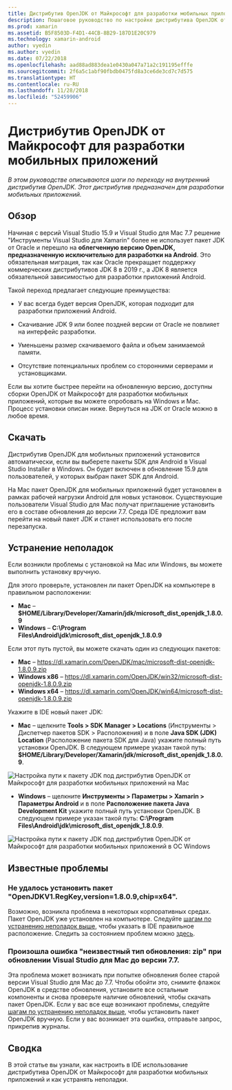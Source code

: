 ```yaml
---
title: Дистрибутив OpenJDK от Майкрософт для разработки мобильных приложений
description: Пошаговое руководство по настройке дистрибутива OpenJDK от Майкрософт для разработки мобильных приложений и устранению неполадок с ним.
ms.prod: xamarin
ms.assetid: B5F8503D-F4D1-44CB-8B29-187D1E20C979
ms.technology: xamarin-android
author: vyedin
ms.author: vyedin
ms.date: 07/22/2018
ms.openlocfilehash: aad88ad883dea1e0430a047a71a2c191195efffe
ms.sourcegitcommit: 2f6a5c1abf90fbdb0475fd8a3ce6de3cd7c7d575
ms.translationtype: HT
ms.contentlocale: ru-RU
ms.lasthandoff: 11/28/2018
ms.locfileid: "52459906"
---
```

# <a name="microsofts-mobile-openjdk-distribution"></a>Дистрибутив OpenJDK от Майкрософт для разработки мобильных приложений

_В этом руководстве описываются шаги по переходу на внутренний дистрибутив OpenJDK. Этот дистрибутив предназначен для разработки мобильных приложений._

## <a name="overview"></a>Обзор

Начиная с версий Visual Studio 15.9 и Visual Studio для Mac 7.7 решение "Инструменты Visual Studio для Xamarin" более не использует пакет JDK от Oracle и перешло на **облегченную версию OpenJDK, предназначенную исключительно для разработки на Android**. Это обязательная миграция, так как Oracle прекращает поддержку коммерческих дистрибутивов JDK 8 в 2019 г., а JDK 8 является обязательной зависимостью для разработки приложений Android.

Такой переход предлагает следующие преимущества:

- У вас всегда будет версия OpenJDK, которая подходит для разработки приложений Android.

- Скачивание JDK 9 или более поздней версии от Oracle не повлияет на интерфейс разработки.

- Уменьшены размер скачиваемого файла и объем занимаемой памяти.

- Отсутствие потенциальных проблем со сторонними серверами и установщиками.

Если вы хотите быстрее перейти на обновленную версию, доступны сборки OpenJDK от Майкрософт для разработки мобильных приложений, которые вы можете опробовать на Windows и Mac. Процесс установки описан ниже. Вернуться на JDK от Oracle можно в любое время.

## <a name="download"></a>Скачать

Дистрибутив OpenJDK для мобильных приложений установится автоматически, если вы выберете пакеты SDK для Android в Visual Studio Installer в Windows. Он будет включен в обновление 15.9 для пользователей, у которых выбран пакет SDK для Android.

На Mac пакет OpenJDK для мобильных приложений будет установлен в рамках рабочей нагрузки Android для новых установок. Существующие пользователи Visual Studio для Mac получат приглашение установить его в составе обновления до версии 7.7. Среда IDE предложит вам перейти на новый пакет JDK и станет использовать его после перезапуска.

## <a name="troubleshooting"></a>Устранение неполадок

Если возникли проблемы с установкой на Mac или Windows, вы можете выполнить установку вручную.

Для этого проверьте, установлен ли пакет OpenJDK на компьютере в правильном расположении:

- **Mac** &ndash; **$HOME/Library/Developer/Xamarin/jdk/microsoft_dist_openjdk_1.8.0.9**
- **Windows** &ndash; **C:\\Program Files\\Android\\jdk\\microsoft_dist_openjdk_1.8.0.9**

Если этот путь пустой, вы можете скачать один из следующих пакетов:

- **Mac** &ndash; https://dl.xamarin.com/OpenJDK/mac/microsoft-dist-openjdk-1.8.0.9.zip
- **Windows x86** &ndash; https://dl.xamarin.com/OpenJDK/win32/microsoft-dist-openjdk-1.8.0.9.zip
- **Windows x64** &ndash; https://dl.xamarin.com/OpenJDK/win64/microsoft-dist-openjdk-1.8.0.9.zip

Укажите в IDE новый пакет JDK:

- **Mac** &ndash; щелкните **Tools > SDK Manager > Locations** (Инструменты > Диспетчер пакетов SDK > Расположения) и в поле **Java SDK (JDK) Location** (Расположение пакета SDK для Java) укажите полный путь установки OpenJDK. В следующем примере указан такой путь: **$HOME/Library/Developer/Xamarin/jdk/microsoft_dist_openjdk_1.8.0.9**.

![Настройка пути к пакету JDK под дистрибутив OpenJDK от Майкрософт для разработки мобильных приложений на Mac](openjdk-images/vsm.png)

- **Windows** &ndash; щелкните **Инструменты > Параметры > Xamarin > Параметры Android** и в поле **Расположение пакета Java Development Kit** укажите полный путь установки OpenJDK. В следующем примере указан такой путь: **C:\\Program Files\\Android\\jdk\\microsoft_dist_openjdk_1.8.0.9**.

![Настройка пути к пакету JDK под дистрибутив OpenJDK от Майкрософт для разработки мобильных приложений в ОС Windows](openjdk-images/vs.png)

## <a name="known-issues"></a>Известные проблемы

### <a name="package-openjdkv1regkeyversion1809chipx64-failed-to-install"></a>Не удалось установить пакет "OpenJDKV1.RegKey,version=1.8.0.9,chip=x64".

Возможно, возникла проблема в некоторых корпоративных средах. Пакет OpenJDK уже установлен на компьютере. Следуйте [шагам по устранению неполадок выше](#troubleshooting), чтобы указать в IDE правильное расположение. Следить за состоянием проблем можно [здесь](https://developercommunity.visualstudio.com/content/problem/382549/packageidopenjdkv1regkeypackageactioninstallreturn.html).

### <a name="unknown-update-type-zip-when-upgrading-visual-studio-for-mac-to-77"></a>Произошла ошибка "неизвестный тип обновления: zip" при обновлении Visual Studio для Mac до версии 7.7.

Эта проблема может возникать при попытке обновления более старой версии Visual Studio для Mac до 7.7. Чтобы обойти это, снимите флажок OpenJDK в средстве обновления, установите все остальные компоненты и снова проверьте наличие обновлений, чтобы скачать пакет OpenJDK. Если у вас все еще возникают проблемы, следуйте [шагам по устранению неполадок выше](#troubleshooting), чтобы установить пакет OpenJDK вручную. Если у вас возникает эта ошибка, отправьте запрос, прикрепив журналы.

## <a name="summary"></a>Сводка

В этой статье вы узнали, как настроить в IDE использование дистрибутива OpenJDK от Майкрософт для разработки мобильных приложений и как устранять неполадки.
